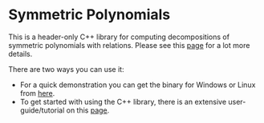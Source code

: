 # Symmetric Polynomials
This is a header-only C++ library for computing decompositions of symmetric polynomials with relations. Please see this <a href="https://nickg-math.github.io/Symmetric_Polynomials/docs/html/index.html">page</a> for a lot more details.

There are two ways you can use it:

* For a quick demonstration you can get the binary for Windows or Linux from <a href="https://github.com/NickG-Math/Symmetric_Polynomials/releases">here</a>. 
* To get started with using the C++ library, there is an extensive user-guide/tutorial on this <a href="https://nickg-math.github.io/Symmetric_Polynomials/docs/html/index.html">page</a>.
